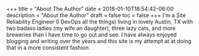 +++
title = "About The Author"
date = 2018-01-10T18:54:42-06:00
description = "About the Author"
draft = false
toc = false
+++
I'm a Site Reliability Engineer (I DevOps all the things) living in lovely 
Austin, TX with two badass ladies (my wife an daughter), three lazy cats, 
and more breweries than I have time to go out and see. I have always enjoyed 
blogging and writing over the years and this site is my attempt at at doing 
that in a more consistent fashion.

